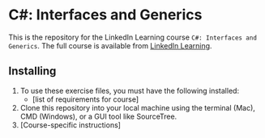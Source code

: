 # C#: Interfaces and Generics
This is the repository for the LinkedIn Learning course `C#: Interfaces and Generics`. The full course is available from [LinkedIn Learning][lil-course-url].


## Installing
1. To use these exercise files, you must have the following installed:
	- [list of requirements for course]
2. Clone this repository into your local machine using the terminal (Mac), CMD (Windows), or a GUI tool like SourceTree.
3. [Course-specific instructions]


[0]: # (Replace these placeholder URLs with actual course URLs)

[lil-course-url]: https://www.linkedin.com/learning/
[lil-thumbnail-url]: http://

